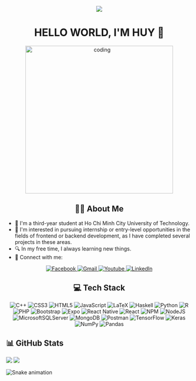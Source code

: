 <div id="header" align="center">

[![](https://visitcount.itsvg.in/api?id=duchuykg&icon=7&color=12)](https://visitcount.itsvg.in)
<h1> HELLO WORLD, I'M HUY 👋</h1>

<div id="banner" align="center">
  
<img align="center" alt="coding" width="400" src="https://static.ybox.vn/2018/2/26/1e97a24e-1adc-11e8-9758-2e995a9a3302.gif">
  
</div>
 
## 🧑‍🎓 About Me
</div>

- 🏫 I'm a third-year student at Ho Chi Minh City University of Technology.<br>
- 📑 I'm interested in pursuing internship or entry-level opportunities in the fields of frontend or backend development, as I have completed several projects in these areas.<br>
- 🔍 In my free time, I always learning new things.<br>
- 💬 Connect with me: <br>

<div align="center">
  <a href="https://facebook.com/https://www.facebook.com/duchuy22902">
    <img src="https://img.shields.io/badge/Facebook-blue?style=for-the-badge&logo=facebook&logoColor=white" alt="Facebook"/>
  </a>
  <a href="mailto:huy.pham2002khmt@hcmut.edu.vn">
    <img src="https://img.shields.io/badge/Gmail-red?style=for-the-badge&logo=gmail&logoColor=white" alt="Gmail"/>
  </a>
  <a href="https://www.youtube.com/channel/UCmvIP_5mg49uGi5BSuRi9Nw">
    <img src="https://img.shields.io/badge/YouTube-red?style=for-the-badge&logo=youtube&logoColor=white" alt="Youtube"/>
  </a> 
  <a href="https://www.linkedin.com/in/%C4%91%E1%BB%A9c-huy-b76b49176/">
    <img src="https://img.shields.io/badge/LinkedIn-blue?style=for-the-badge&logo=linkedin&logoColor=white" alt="LinkedIn"/>
  </a> 

</div>

<div align="center">

 
## 💻 Tech Stack
</div>
<div align="center">

![C++](https://img.shields.io/badge/c++-%2300599C.svg?style=for-the-badge&logo=c%2B%2B&logoColor=white) ![CSS3](https://img.shields.io/badge/css3-%231572B6.svg?style=for-the-badge&logo=css3&logoColor=white) ![HTML5](https://img.shields.io/badge/html5-%23E34F26.svg?style=for-the-badge&logo=html5&logoColor=white) ![JavaScript](https://img.shields.io/badge/javascript-%23323330.svg?style=for-the-badge&logo=javascript&logoColor=%23F7DF1E) ![LaTeX](https://img.shields.io/badge/latex-%23008080.svg?style=for-the-badge&logo=latex&logoColor=white) ![Haskell](https://img.shields.io/badge/Haskell-5e5086?style=for-the-badge&logo=haskell&logoColor=white) ![Python](https://img.shields.io/badge/python-3670A0?style=for-the-badge&logo=python&logoColor=ffdd54) ![R](https://img.shields.io/badge/r-%23276DC3.svg?style=for-the-badge&logo=r&logoColor=white) ![PHP](https://img.shields.io/badge/php-%23777BB4.svg?style=for-the-badge&logo=php&logoColor=white) ![Bootstrap](https://img.shields.io/badge/bootstrap-%23563D7C.svg?style=for-the-badge&logo=bootstrap&logoColor=white) ![Expo](https://img.shields.io/badge/expo-1C1E24?style=for-the-badge&logo=expo&logoColor=#D04A37) ![React Native](https://img.shields.io/badge/react_native-%2320232a.svg?style=for-the-badge&logo=react&logoColor=%2361DAFB) ![React](https://img.shields.io/badge/react-%2320232a.svg?style=for-the-badge&logo=react&logoColor=%2361DAFB) ![NPM](https://img.shields.io/badge/NPM-%23000000.svg?style=for-the-badge&logo=npm&logoColor=white) ![NodeJS](https://img.shields.io/badge/node.js-6DA55F?style=for-the-badge&logo=node.js&logoColor=white) ![MicrosoftSQLServer](https://img.shields.io/badge/Microsoft%20SQL%20Sever-CC2927?style=for-the-badge&logo=microsoft%20sql%20server&logoColor=white) ![MongoDB](https://img.shields.io/badge/MongoDB-%234ea94b.svg?style=for-the-badge&logo=mongodb&logoColor=white) ![Postman](https://img.shields.io/badge/Postman-FF6C37?style=for-the-badge&logo=postman&logoColor=white) ![TensorFlow](https://img.shields.io/badge/TensorFlow-%23FF6F00.svg?style=for-the-badge&logo=TensorFlow&logoColor=white) ![Keras](https://img.shields.io/badge/Keras-%23D00000.svg?style=for-the-badge&logo=Keras&logoColor=white) ![NumPy](https://img.shields.io/badge/numpy-%23013243.svg?style=for-the-badge&logo=numpy&logoColor=white) ![Pandas](https://img.shields.io/badge/pandas-%23150458.svg?style=for-the-badge&logo=pandas&logoColor=white)
</div>
 
## 📊 GitHub Stats

![](https://github-readme-streak-stats.herokuapp.com/?user=duchuykg&theme=radical&hide_border=false)
![](https://github-readme-stats.vercel.app/api/top-langs/?username=duchuykg&theme=radical&hide_border=false&include_all_commits=true&count_private=true&layout=compact)

![Snake animation](https://github.com/duchuykg/duchuykg/blob/output/github-contribution-grid-snake.svg)

<!-- Proudly created with GPRM ( https://gprm.itsvg.in ) -->
